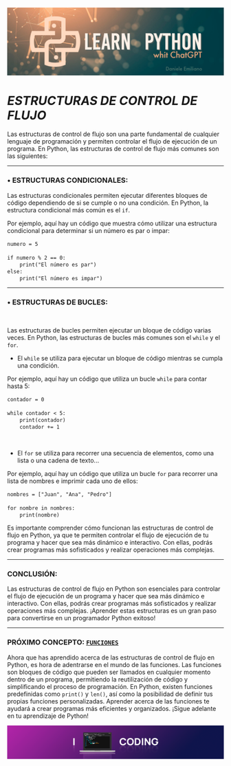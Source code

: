 <p align="center">
  <img src="../src/Learn-python.png">
</p>


# ***ESTRUCTURAS DE CONTROL DE FLUJO***

Las estructuras de control de flujo son una parte fundamental de cualquier lenguaje de programación y permiten controlar el flujo de ejecución de un programa. En Python, las estructuras de control de flujo más comunes son las siguientes:
<br>

---


### **• ESTRUCTURAS CONDICIONALES:** 

Las estructuras condicionales permiten ejecutar diferentes bloques de código dependiendo de si se cumple o no una condición. En Python, la estructura condicional más común es el `if`.

Por ejemplo, aquí hay un código que muestra cómo utilizar una estructura condicional para determinar si un número es par o impar:

```
numero = 5

if numero % 2 == 0:
    print("El número es par")
else:
    print("El número es impar")
```

---

### **• ESTRUCTURAS DE BUCLES:** 

<br>

Las estructuras de bucles permiten ejecutar un bloque de código varias veces. En Python, las estructuras de bucles más comunes son el `while` y el `for`.


- El `while` se utiliza para ejecutar un bloque de código mientras se cumpla una condición.

Por ejemplo, aquí hay un código que utiliza un bucle `while` para contar hasta 5:

```
contador = 0

while contador < 5:
    print(contador)
    contador += 1
```

<br>

- El `for` se utiliza para recorrer una secuencia de elementos, como una lista o una cadena de texto...

Por ejemplo, aquí hay un código que utiliza un bucle `for` para recorrer una lista de nombres e imprimir cada uno de ellos:

```
nombres = ["Juan", "Ana", "Pedro"]

for nombre in nombres:
    print(nombre)
```

Es importante comprender cómo funcionan las estructuras de control de flujo en Python, ya que te permiten controlar el flujo de ejecución de tu programa y hacer que sea más dinámico e interactivo. Con ellas, podrás crear programas más sofisticados y realizar operaciones más complejas.

---

### **CONCLUSIÓN:** 

Las estructuras de control de flujo en Python son esenciales para controlar el flujo de ejecución de un programa y hacer que sea más dinámico e interactivo. Con ellas, podrás crear programas más sofisticados y realizar operaciones más complejas. ¡Aprender estas estructuras es un gran paso para convertirse en un programador Python exitoso!

---

### **PRÓXIMO CONCEPTO: [`FUNCIONES`](https://github.com/emilianod98/PythonChallenges-LowLevel/blob/main/conceptos_basicos/04-Funciones.md)** 

Ahora que has aprendido acerca de las estructuras de control de flujo en Python, es hora de adentrarse en el mundo de las funciones. Las funciones son bloques de código que pueden ser llamados en cualquier momento dentro de un programa, permitiendo la reutilización de código y simplificando el proceso de programación. En Python, existen funciones predefinidas como `print()` y `len()`, así como la posibilidad de definir tus propias funciones personalizadas. Aprender acerca de las funciones te ayudará a crear programas más eficientes y organizados. ¡Sigue adelante en tu aprendizaje de Python!

<p align="center">
  <img src="../src/coding.png">
</p>